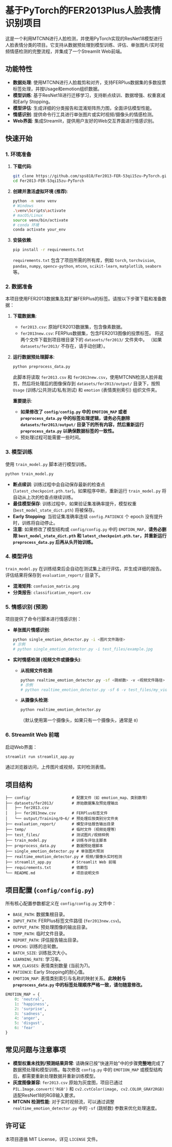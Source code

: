 # 基于PyTorch的FER2013Plus人脸表情识别项目

这是一个利用MTCNN进行人脸检测，并使用PyTorch实现的ResNet18模型进行人脸表情分类的项目。它支持从数据预处理到模型训练、评估、单张图片/实时视频情感检测的完整流程，并集成了一个Streamlit Web前端。

## 功能特性

*   **数据处理**: 使用MTCNN进行人脸裁剪和对齐，支持FERPlus数据集的多数投票标签处理，并按Usage和emotion组织数据。
*   **模型训练**: 基于ResNet18进行迁移学习，支持断点续训、数据增强、权重衰减和Early Stopping。
*   **模型评估**: 生成详细的分类报告和混淆矩阵热力图，全面评估模型性能。
*   **情感识别**: 提供命令行工具进行单张图片或实时视频/摄像头的情感检测。
*   **Web界面**: 集成Streamlit，提供用户友好的Web交互界面进行情感识别。

## 快速开始

### 1. 环境准备

1.  **下载代码**:
    ```bash
    git clone https://github.com/sps818/Fer2013-FER-53qi15zu-PyTorch.git
    cd Fer2013-FER-53qi15zu-PyTorch
    ```

2.  **创建并激活虚拟环境 (推荐)**:
    ```bash
    python -m venv venv
    # Windows
    .\venv\Scripts\activate
    # macOS/Linux
    source venv/bin/activate
    # conda 环境
    conda activate your_env
    ```

3.  **安装依赖**:
    ```bash
    pip install -r requirements.txt
    ```
    `requirements.txt` 包含了项目所需的所有库，例如 `torch`, `torchvision`, `pandas`, `numpy`, `opencv-python`, `mtcnn`, `scikit-learn`, `matplotlib`, `seaborn` 等。

### 2. 数据准备

本项目使用FER2013数据集及其扩展FERPlus的标签。请按以下步骤下载和准备数据：

1.  **下载数据集**:
    *   `fer2013.csv`: 原始FER2013数据集，包含像素数据。
    *   `fer2013new.csv`: FERPlus数据集，包含FER2013图像的投票标签。
    将这两个文件下载到项目根目录下的 `datasets/fer2013/` 文件夹中。
    （如果 `datasets/fer2013/` 不存在，请手动创建）。

2.  **运行数据预处理脚本**:
    ```bash
    python preprocess_data.py
    ```
    此脚本将读取 `fer2013.csv` 和 `fer2013new.csv`，使用MTCNN检测人脸并裁剪，然后将处理后的图像保存到 `datasets/fer2013/output/` 目录下，按照 `Usage` (训练/公共测试/私有测试) 和 `emotion` (表情类别索引) 组织文件夹。

    **重要提示**:
    *   **如果修改了 `config/config.py` 中的 `EMOTION_MAP` 或者 `preprocess_data.py` 中的标签处理逻辑，请务必先删除 `datasets/fer2013/output/` 目录下的所有内容，然后重新运行 `preprocess_data.py` 以确保数据标签的一致性。**
    *   预处理过程可能需要一些时间。

### 3. 模型训练

使用 `train_model.py` 脚本进行模型训练。

```bash
python train_model.py
```

*   **断点续训**: 训练过程中会自动保存最新的检查点 (`latest_checkpoint.pth.tar`)。如果程序中断，重新运行 `train_model.py` 将自动从上次的检查点继续训练。
*   **最佳模型保存**: 训练过程中，如果验证集准确率提升，模型权重 (`best_model_state_dict.pth`) 将被保存。
*   **Early Stopping**: 当验证集准确率连续 `config.PATIENCE` 个 epoch 没有提升时，训练将自动停止。
*   **注意**: 如果修改了模型结构或 `config/config.py` 中的 `EMOTION_MAP`，**请务必删除 `best_model_state_dict.pth` 和 `latest_checkpoint.pth.tar`，并重新运行 `preprocess_data.py` 后再从头开始训练。**

### 4. 模型评估

`train_model.py` 在训练结束后会自动在测试集上进行评估，并生成详细的报告。评估结果将保存到 `evaluation_report/` 目录下。

*   **混淆矩阵**: `confusion_matrix.png`
*   **分类报告**: `classification_report.csv`

### 5. 情感识别 (预测)

项目提供了命令行脚本进行情感识别：

*   **单张图片情感识别**:
    ```bash
    python single_emotion_detector.py -i <图片文件路径>
    # 示例
    # python single_emotion_detector.py -i test_files/example.jpg
    ```

*   **实时情感检测 (视频文件或摄像头)**:
    *   **从视频文件检测**:
        ```bash
        python realtime_emotion_detector.py -sf <跳帧数> -v <视频文件路径>
        # 示例
        # python realtime_emotion_detector.py -sf 6 -v test_files/my_video.mp4
        ```
    *   **从摄像头检测**:
        ```bash
        python realtime_emotion_detector.py
        ```
        （默认使用第一个摄像头，如果只有一个摄像头，通常是 `0`）

### 6. Streamlit Web 前端

启动Web界面：
```bash
streamlit run streamlit_app.py
```
通过浏览器访问，上传图片或视频，实时检测表情。

## 项目结构

```
├── config/                  # 配置文件（如 emotion_map、类别数等）
├── datasets/fer2013/        # 原始数据集及预处理输出
│   ├── fer2013.csv
│   ├── fer2013new.csv       # FERPlus标签文件
│   └── output/Training/0~6/ # 预处理后按类别分文件夹
├── evaluation_report/       # 模型评估报告输出目录
├── temp/                    # 临时文件（视频处理等）
├── test_files/              # 测试图片/视频样例
├── train_model.py           # 训练与评估主脚本
├── preprocess_data.py       # 数据预处理脚本
├── single_emotion_detector.py # 单张图片预测
├── realtime_emotion_detector.py # 视频/摄像头实时检测
├── streamlit_app.py         # Streamlit Web 前端
├── requirements.txt         # 依赖包
└── README.md                # 项目说明文件
```

## 项目配置 (`config/config.py`)

所有核心配置参数都定义在 `config/config.py` 文件中：

*   `BASE_PATH`: 数据集根目录。
*   `INPUT_PATH`: FERPlus标签文件路径 (`fer2013new.csv`)。
*   `OUTPUT_PATH`: 预处理图像的输出目录。
*   `TEMP_PATH`: 临时文件目录。
*   `REPORT_PATH`: 评估报告输出目录。
*   `EPOCHS`: 训练的总轮数。
*   `BATCH_SIZE`: 训练批次大小。
*   `LEARNING_RATE`: 学习率。
*   `NUM_CLASSES`: 表情类别数量 (当前为7)。
*   `PATIENCE`: Early Stopping的耐心值。
*   `EMOTION_MAP`: 表情类别索引与名称的映射关系。**此映射与 `preprocess_data.py` 中的标签处理顺序严格一致，请勿随意修改。**

```python
EMOTION_MAP = {
    0: 'neutral',
    1: 'happiness',
    2: 'surprise',
    3: 'sadness',
    4: 'anger',
    5: 'disgust',
    6: 'fear'
}
```

## 常见问题与注意事项

*   **模型权重未找到/预测结果异常**: 请确保已按"快速开始"中的步骤**完整地**完成了数据预处理和模型训练。每次修改 `config.py` 中的 `EMOTION_MAP` 或模型结构后，都需要重新处理数据并重新训练模型。
*   **灰度图像兼容**: `fer2013.csv` 原始为灰度图，项目已通过 `PIL.Image.convert('RGB')` 和 `cv2.cvtColor(image, cv2.COLOR_GRAY2RGB)` 适配ResNet18的RGB输入要求。
*   **MTCNN 检测性能**: 对于实时视频流，可以通过调整 `realtime_emotion_detector.py` 中的 `-sf` (跳帧数) 参数来优化处理速度。

## 许可证

本项目遵循 MIT License，详见 `LICENSE` 文件。